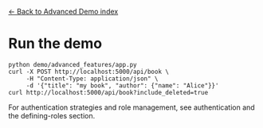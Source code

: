 [← Back to Advanced Demo index](index.md)

# Run the demo
```
python demo/advanced_features/app.py
curl -X POST http://localhost:5000/api/book \
     -H "Content-Type: application/json" \
     -d '{"title": "my book", "author": {"name": "Alice"}}'
curl http://localhost:5000/api/book?include_deleted=true
```
For authentication strategies and role management, see authentication
and the defining-roles section.

